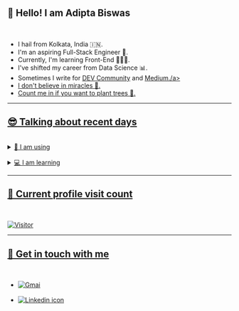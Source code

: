 <h2>🤠 Hello! I am Adipta Biswas</h2>
<br/>
<ul>
  <li>I hail from Kolkata, India 🇮🇳.</li>
  <li>I'm an aspiring Full-Stack Engineer 🚀.</li> 
  <li>Currently, I'm learning Front-End 👨🏽‍💻.</li>
  <li>I've shifted my career from Data Science 📊.</li>
  <li>Sometimes I write for <a href="https://dev.to/ricky_rick">DEV Community</a> and <a href="https://medium.com/holy-coding">Medium./a></li>
  <li>I don't believe in miracles 🔮.</li>
  <li>Count me in if you want to plant trees 🌳.</li>
</ul>
<hr/>
<h2>😎 Talking about recent days</h2>
<br/>
<details>
  <summary>👾 I am using</summary>
  <br>
  <ul>
  <li>Programming languages</li>
    <ul>
      <li><img src="https://img.shields.io/badge/Python-3776AB?style=for-the-badge&logo=python&logoColor=white" alt="Python 3"></li>
    </ul>
  <li>Markup and Styling languages</li>
    <ul>
      <li><img src="https://img.shields.io/badge/HTML5-E34F26?style=for-the-badge&logo=html5&logoColor=white" alt="HTML 5"</li>
      <li><img src="https://img.shields.io/badge/CSS3-1572B6?style=for-the-badge&logo=css3&logoColor=white" alt="CSS 3"></li>
      <li><img src="https://img.shields.io/badge/Sass-CC6699?style=for-the-badge&logo=sass&logoColor=white" alt="Sass preprocessor"></li>
    </ul>
  <li>Prototype and Wireframing tools</li>
    <ul>
      <li><img src="https://img.shields.io/badge/figma-magenta?style=for-the-badge&logo=figma&logoColor=white" alt="Figma"></li>
    </ul>
  <li>Code editors</li>
    <ul>
      <li><img src="https://img.shields.io/badge/codepen-grey?style=for-the-badge&logo=codepen&logoColor=white" alt="Codepen"></li>
      <li><img src="https://img.shields.io/badge/Visual_Studio_Code-0078D4?style=for-the-badge&logo=visual%20studio%20code&logoColor=white" alt="VSCode"></li>
    </ul>
  </ul>
</details>
<br/>
<details>
  <summary>💻 I am learning</summary>
  <br>
  <ul>
    <li><img src="https://img.shields.io/badge/Bootstrap-563D7C?style=for-the-badge&logo=bootstrap&logoColor=white" alt="Bootstrap"></li>
    <li><img src="https://img.shields.io/badge/JavaScript-F7DF1E?style=for-the-badge&logo=javascript&logoColor=black" alt="JavaScript"></li>
    <li><img src="https://img.shields.io/badge/Tailwind_CSS-38B2AC?style=for-the-badge&logo=tailwind-css&logoColor=white" alt="Tailwind CSS"></li>
  </ul>
</details>
<hr/>
<h2>🧮 Current profile visit count</h2>
<br/>

![Visitor](https://visitor-badge.glitch.me/badge?page_id=AdiptaBiswas.visitor-badge)
<hr/>
<h2>📮 Get in touch with me</h2>
<br/>
<ul>
  <li><a href="mailto:adiptabiswas@gmail.com"><img src="https://img.shields.io/badge/Gmail-D14836?style=for-the-badge&logo=gmail&logoColor=white" alt="Gmai"></a></li>
  <br/>
  <li><a href="https://linkedin.com/in/adipta-biswas-53017820b"><img src="https://img.shields.io/badge/LinkedIn-0077B5?style=for-the-badge&logo=linkedin&logoColor=white" alt="Linkedin icon">
  </li>
</ul>
